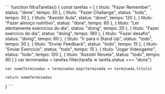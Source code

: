 ˋˋˋ
function filtraTarefas() {
  const tarefas = [
    { titulo: "Fazer Remember", status: "done", tempo: 30 },
    { titulo: "Fazer Challange", status: "todo", tempo: 30 },
    { titulo: "Assistir Aula", status: "done", tempo: 120 },
    { titulo: "Fazer almoço nutritivo", status: "done", tempo: 60 },
    { titulo: "Ler atentamente exercícios do dia", status: "doing", tempo: 20 },
    { titulo: "Fazer exercício do dia", status: "doing", tempo: 180 },
    { titulo: "Fazer desafio", status: "doing", tempo: 60 },
    { titulo: "Ir para o Stand Up", status: "todo", tempo: 30 },
    { titulo: "Enviar Feedback", status: "todo", tempo: 15 },
    { titulo: "Enviar Exercício", status: "todo", tempo: 15 },
    { titulo: "Jogar Videogame", status: "todo", tempo: 120 },
    { titulo: "Assistir Novela", status: "todo", tempo: 90 }
 ]
    var terminadas = tarefas.filter(tarefa => tarefa.status === "done")

    var nomeTerminadas = terminadas.map(terminada => terminada.titulo)
    
    return nomeTerminadas

}
ˋˋˋ